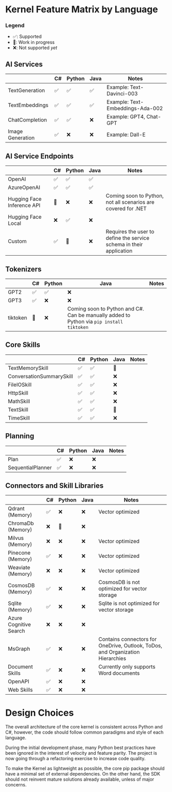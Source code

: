 # Kernel Feature Matrix by Language

### Legend

 - ✅: Supported
 - 🔄: Work in progress
 - ❌: Not supported _yet_

## AI Services
| | C# | Python | Java | Notes |
|---|---|---|---|---|
| TextGeneration                    | ✅ | ✅ | ✅ | Example: Text-Davinci-003 |
| TextEmbeddings                    | ✅ | ✅ | ✅ | Example: Text-Embeddings-Ada-002 |
| ChatCompletion                    | ✅ | ✅ | ❌ | Example: GPT4, Chat-GPT |
| Image Generation                  | ✅ | ❌ | ❌ | Example: Dall-E |

## AI Service Endpoints
| | C# | Python | Java| Notes |
|---|---|---|---|---|
| OpenAI                            | ✅ | ✅ | ✅ | |
| AzureOpenAI                       | ✅ | ✅ | ✅ | |
| Hugging Face Inference API        | 🔄 | ❌ | ❌ | Coming soon to Python, not all scenarios are covered for .NET |
| Hugging Face Local                | ❌ | ✅ | ❌ | |
| Custom                            | ✅ | 🔄 | ❌ | Requires the user to define the service schema in their application |

## Tokenizers
| | C# | Python | Java | Notes |
|---|---|---|---|---|
| GPT2                              | ✅ | ✅ | ❌ | |
| GPT3                              | ✅ | ❌ | ❌ | |
| tiktoken                          | 🔄 | ❌ | Coming soon to Python and C#. Can be manually added to Python via `pip install tiktoken` |

## Core Skills
| | C# | Python | Java | Notes |
|---|---|---|---|---|
| TextMemorySkill                   | ✅ | ✅ | 🔄 | |
| ConversationSummarySkill          | ✅ | ✅ | ❌ | |
| FileIOSkill                       | ✅ | ✅ | ❌ | |
| HttpSkill                         | ✅ | ✅ | ❌ | |
| MathSkill                         | ✅ | ✅ | ❌ | |
| TextSkill                         | ✅ | ✅ | 🔄 | |
| TimeSkill                         | ✅ | ✅ | ❌ | |

## Planning
| | C# | Python | Java | Notes |
|---|---|---|---|---|
| Plan | ✅ | ❌ | ❌ | |
| SequentialPlanner | ✅ | ❌ | ❌ | |

## Connectors and Skill Libraries
| | C# | Python | Java | Notes |
|---|---|---|---|---|
| Qdrant (Memory)                   | ✅ | ❌ | ❌ | Vector optimized |
| ChromaDb (Memory)                 | ❌ | 🔄 | ❌ | |
| Milvus (Memory)                   | ❌ | ❌ | ❌ | Vector optimized |
| Pinecone (Memory)                 | ✅ | ❌ | ❌ | Vector optimized |
| Weaviate (Memory)                 | ❌ | ❌ | ❌ | Vector optimized |
| CosmosDB (Memory)                 | ✅ | ❌ | ❌ | CosmosDB is not optimized for vector storage |
| Sqlite (Memory)                   | ✅ | ❌ | ❌ | Sqlite is not optimized for vector storage |
| Azure Cognitive Search            | ❌ | ❌ | ❌ | |
| MsGraph                           | ✅ | ❌ | ❌ | Contains connectors for OneDrive, Outlook, ToDos, and Organization Hierarchies |
| Document Skills                   | ✅ | ❌ | ❌ | Currently only supports Word documents |
| OpenAPI                           | ✅ | ❌ | ❌ | |
| Web Skills                        | ✅ | ❌ | ❌ | |

# Design Choices

The overall architecture of the core kernel is consistent across Python and C#,
however, the code should follow common paradigms and style of each language.

During the initial development phase, many Python best practices have been ignored
in the interest of velocity and feature parity. The project is now going through
a refactoring exercise to increase code quality.

To make the Kernel as lightweight as possible, the core pip package should have
a minimal set of external dependencies. On the other hand, the SDK should not
reinvent mature solutions already available, unless of major concerns.

